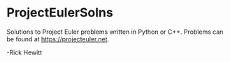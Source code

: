 # ProjectEulerSolns
Solutions to Project Euler problems written in Python or C++.
Problems can be found at https://projecteuler.net.

-Rick Hewitt
